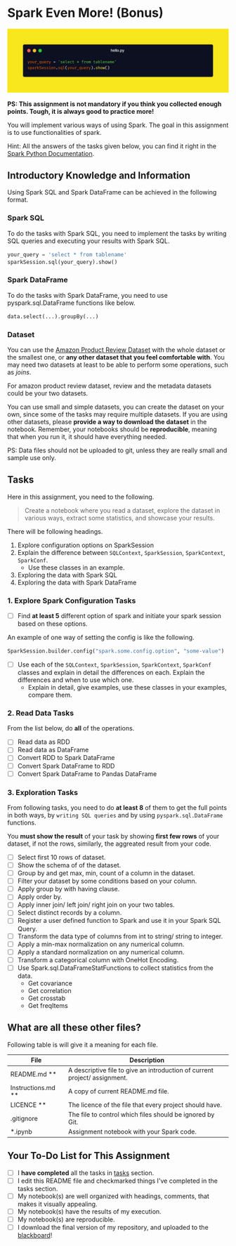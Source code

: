 # Spark Even More! (Bonus)

![Spark API](assets/carbon.png)

**PS: This assignment is not mandatory if you think you collected enough points. Tough, it is always good to practice more!**

You will implement various ways of using Spark. The goal in this assignment is to use functionalities of spark.

Hint: All the answers of the tasks given below, you can find it right in the [Spark Python Documentation](https://spark.apache.org/docs/latest/api/python/index.html).

## Introductory Knowledge and Information

Using Spark SQL and Spark DataFrame can be achieved in the following format.

### Spark SQL

To do the tasks with Spark SQL, you need to implement the tasks by writing SQL queries and executing your results with Spark SQL.

``` py
your_query = 'select * from tablename'
sparkSession.sql(your_query).show()
```

### Spark DataFrame

To do the tasks with Spark DataFrame, you need to use pyspark.sql.DataFrame functions like below.

``` py
data.select(...).groupBy(...)
```

### Dataset

You can use the [Amazon Product Review Dataset](https://nijianmo.github.io/amazon/index.html) with the whole dataset or the smallest one, or **any other dataset that you feel comfortable with**. You may need two datasets at least to be able to perform some operations, such as *joins*.

For amazon product review dataset, review and the metadata datasets could be your two datasets. 

You can use small and simple datasets, you can create the dataset on your own, since some of the tasks may require multiple datasets. If you are using other datasets, please **provide a way to download the dataset** in the notebook. Remember, your notebooks should be **reproducible**, meaning that when you run it, it should have everything needed.

PS: Data files should not be uploaded to git, unless they are really small and sample use only.

## Tasks

Here in this assignment, you need to the following.

> Create a notebook where you read a dataset, explore the dataset in various ways, extract some statistics, and showcase your results.

There will be following headings.

1. Explore configuration options on SparkSession 
2. Explain the difference between `SQLContext`, `SparkSession`, `SparkContext`, `SparkConf`.
    - Use these classes in an example.
2. Exploring the data with Spark SQL
3. Exploring the data with Spark DataFrame

### 1. Explore Spark Configuration Tasks

- [ ] Find **at least 5** different option of spark and initiate your spark session based on these options.

An example of one way of setting the config is like the following.

``` py
SparkSession.builder.config("spark.some.config.option", "some-value")
```

- [ ] Use each of the `SQLContext`, `SparkSession`, `SparkContext`, `SparkConf` classes and explain in detail the differences on each. Explain the differences and when to use which one.
    - Explain in detail, give examples, use these classes in your examples, compare them.

### 2. Read Data Tasks

From the list below, do **all** of the operations.

- [ ] Read data as RDD
- [ ] Read data as DataFrame
- [ ] Convert RDD to Spark DataFrame
- [ ] Convert Spark DataFrame to RDD
- [ ] Convert Spark DataFrame to Pandas DataFrame

### 3. Exploration Tasks

From following tasks, you need to do **at least 8** of them to get the full points in both ways, by `writing SQL queries` and by using `pyspark.sql.DataFrame` functions. 

You **must show the result**  of your task by showing **first few rows** of your dataset, if not the rows, similarly, the aggreated result from your code.

- [ ] Select first 10 rows of dataset.
- [ ] Show the schema of of the dataset.
- [ ] Group by and get max, min, count of a column in the dataset.
- [ ] Filter your dataset by some conditions based on your column.
- [ ] Apply group by with having clause.
- [ ] Apply order by.
- [ ] Apply inner join/ left join/ right join on your two tables.
- [ ] Select distinct records by a column.
- [ ] Register a user defined function to Spark and use it in your Spark SQL Query.
- [ ] Transform the data type of columns from int to string/ string to integer.
- [ ] Apply a min-max normalization on any numerical column.
- [ ] Apply a standard normalization on any numerical column.
- [ ] Transform a categorical column with OneHot Encoding.
- [ ] Use Spark.sql.DataFrameStatFunctions to collect statistics from the data. 
    - Get covariance
    - Get correlation
    - Get crosstab
    - Get freqItems

## What are all these other files?

Following table is will give it a meaning for each file.

File                | Description 
-------             | ----------- 
README.md **        | A descriptive file to give an introduction of current project/ assignment. 
Instructions.md **  | A copy of current README.md file. 
LICENCE **          | The licence of the file that every project should have.
.gitignore          | The file to control which files should be ignored by Git.
*.ipynb             | Assignment notebook with your Spark code. 


## Your To-Do List for This Assignment

- [ ] I **have completed** all the tasks in [tasks](#tasks) section.
- [ ] I edit this README file and checkmarked things I've completed in the tasks section.
- [ ] My notebook(s) are well organized with headings, comments, that makes it visually appealing.
- [ ] My notebook(s) have the results of my execution.
- [ ] My notebook(s) are reproducible.
- [ ] I download the final version of my repository, and uploaded to the [blackboard](https://saintpeters.blackboard.com/)!